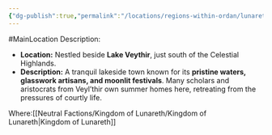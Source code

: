 ```yaml
---
{"dg-publish":true,"permalink":"/locations/regions-within-ordan/lunareth-land/town-of-silvermere/"}
---
```


#MainLocation 
Description:
- **Location:** Nestled beside **Lake Veythir**, just south of the Celestial Highlands.
- **Description:** A tranquil lakeside town known for its **pristine waters, glasswork artisans, and moonlit festivals**. Many scholars and aristocrats from Veyl’thir own summer homes here, retreating from the pressures of courtly life.

Where:[[Neutral Factions/Kingdom of Lunareth/Kingdom of Lunareth\|Kingdom of Lunareth]]